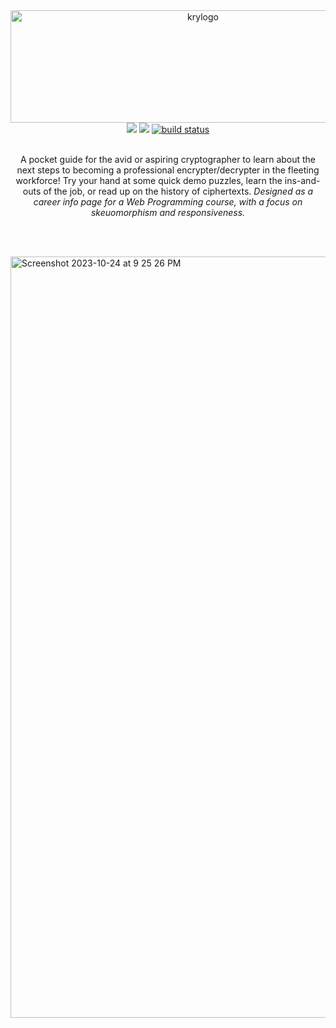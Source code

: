 
<div align="center">
  <a href="https://github.com/pocketrice/GamblersDelight">
      <img src="https://github.com/PocketRice/Kryptos/assets/79682953/3136850f-9e16-435d-b1b9-4751186ff842" alt="krylogo" height=180 width=600>
  </a>
</div>
  <div align="center">
<a href="https://github.com/pocketrice/Kryptos/graphs/contributors" alt="Contributors">
        <img src="https://img.shields.io/github/contributors/pocketrice/Kryptos" /></a>
<a href="https://github.com/pocketrice/Kryptos/pulse" alt="Activity">
        <img src="https://img.shields.io/github/commit-activity/m/pocketrice/Kryptos" /></a>
    <a href="https://circleci.com/gh/pocketrice/Kryptos/tree/master">
        <img src="https://img.shields.io/circleci/project/github/pocketrice/Kryptos/master" alt="build status"></a>
</div>

<p align="center">
  <br>
A pocket guide for the avid or aspiring cryptographer to learn about the next steps to becoming a professional encrypter/decrypter in the fleeting workforce! Try your hand at some quick demo puzzles, learn the ins-and-outs of the job, or read up on the history of ciphertexts. <em>Designed as a career info page for a Web Programming course, with a focus on skeuomorphism and responsiveness.</em>
  
  <br><br>


<img width="1218" alt="Screenshot 2023-10-24 at 9 25 26 PM" src="https://github.com/PocketRice/Kryptos/assets/79682953/a73eb815-5d89-4453-8574-41b5b01924f2">

